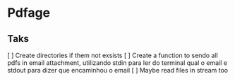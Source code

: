 # Pdfage

## Taks

[ ] Create directories if them not exsists
[ ] Create a function to sendo all pdfs in email attachment, utilizando stdin para ler do terminal qual o email e stdout para dizer que encaminhou o email
[ ] Maybe read files in stream too
